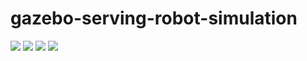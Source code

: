 # gazebo-serving-robot-simulation


 <img src="https://img.shields.io/badge/c++-00599C?style=plastic&logo=cplusplus&logoColor=white"/>  <img src="https://img.shields.io/badge/ros-22314E?style=plastic&logo=ROS&logoColor=white"/> <img src="https://img.shields.io/badge/CMake-064F8C?style=plastic&logo=cmake&logoColor=white"/> <img src="https://img.shields.io/badge/Python-3776AB?style=plastic&logo=python&logoColor=white"/>
 
